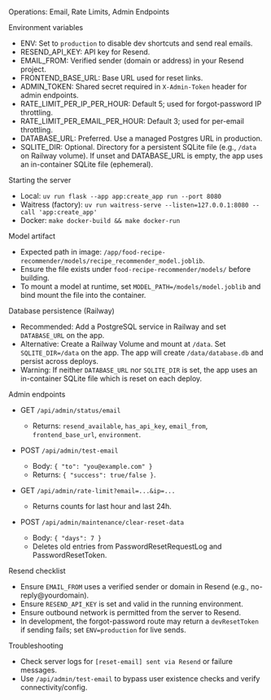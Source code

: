 Operations: Email, Rate Limits, Admin Endpoints

Environment variables
- ENV: Set to `production` to disable dev shortcuts and send real emails.
- RESEND_API_KEY: API key for Resend.
- EMAIL_FROM: Verified sender (domain or address) in your Resend project.
- FRONTEND_BASE_URL: Base URL used for reset links.
- ADMIN_TOKEN: Shared secret required in `X-Admin-Token` header for admin endpoints.
- RATE_LIMIT_PER_IP_PER_HOUR: Default 5; used for forgot-password IP throttling.
- RATE_LIMIT_PER_EMAIL_PER_HOUR: Default 3; used for per-email throttling.
 - DATABASE_URL: Preferred. Use a managed Postgres URL in production.
 - SQLITE_DIR: Optional. Directory for a persistent SQLite file (e.g., `/data` on Railway volume). If unset and DATABASE_URL is empty, the app uses an in-container SQLite file (ephemeral).

Starting the server
- Local: `uv run flask --app app:create_app run --port 8080`
- Waitress (factory): `uv run waitress-serve --listen=127.0.0.1:8080 --call 'app:create_app'`
- Docker: `make docker-build && make docker-run`

Model artifact
- Expected path in image: `/app/food-recipe-recommender/models/recipe_recommender_model.joblib`.
- Ensure the file exists under `food-recipe-recommender/models/` before building.
- To mount a model at runtime, set `MODEL_PATH=/models/model.joblib` and bind mount the file into the container.

Database persistence (Railway)
- Recommended: Add a PostgreSQL service in Railway and set `DATABASE_URL` on the app.
- Alternative: Create a Railway Volume and mount at `/data`. Set `SQLITE_DIR=/data` on the app. The app will create `/data/database.db` and persist across deploys.
- Warning: If neither `DATABASE_URL` nor `SQLITE_DIR` is set, the app uses an in-container SQLite file which is reset on each deploy.

Admin endpoints
- GET `/api/admin/status/email`
  - Returns: `resend_available`, `has_api_key`, `email_from`, `frontend_base_url`, `environment`.

- POST `/api/admin/test-email`
  - Body: `{ "to": "you@example.com" }`
  - Returns: `{ "success": true/false }`.

- GET `/api/admin/rate-limit?email=...&ip=...`
  - Returns counts for last hour and last 24h.

- POST `/api/admin/maintenance/clear-reset-data`
  - Body: `{ "days": 7 }`
  - Deletes old entries from PasswordResetRequestLog and PasswordResetToken.

Resend checklist
- Ensure `EMAIL_FROM` uses a verified sender or domain in Resend (e.g., no-reply@yourdomain).
- Ensure `RESEND_API_KEY` is set and valid in the running environment.
- Ensure outbound network is permitted from the server to Resend.
- In development, the forgot-password route may return a `devResetToken` if sending fails; set `ENV=production` for live sends.

Troubleshooting
- Check server logs for `[reset-email] sent via Resend` or failure messages.
- Use `/api/admin/test-email` to bypass user existence checks and verify connectivity/config.
